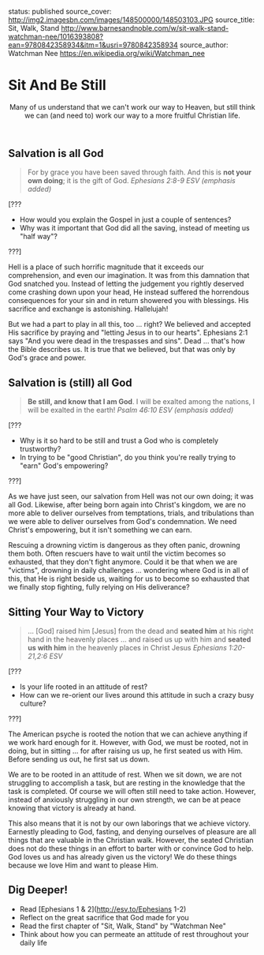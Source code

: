status: published
source_cover: http://img2.imagesbn.com/images/148500000/148503103.JPG
source_title: Sit, Walk, Stand
              http://www.barnesandnoble.com/w/sit-walk-stand-watchman-nee/1016393808?ean=9780842358934&itm=1&usri=9780842358934
source_author: Watchman Nee
               https://en.wikipedia.org/wiki/Watchman_nee

Sit And Be Still
================

<header markdown=1>
Many of us understand that we can't work our way to Heaven, but still think we can (and need to) work our way to a more fruitful Christian life.
</header>




<article markdown=1>

Salvation is all God
--------------------

> For by grace you have been saved through faith. And this is **not your own doing**; it is the gift of God.
<cite>Ephesians 2:8-9 ESV (emphasis added)</cite>

[???

* How would you explain the Gospel in just a couple of sentences?
* Why was it important that God did all the saving, instead of meeting us "half way"?

???]

Hell is a place of such horrific magnitude that it exceeds our comprehension, and even our imagination.  It was from this damnation that God snatched you.  Instead of letting the judgement you rightly deserved come crashing down upon your head, He instead suffered the horrendous consequences for your sin and in return showered you with blessings.  His sacrifice and exchange is astonishing. Hallelujah!

But we had a part to play in all this, too ... right?  We believed and accepted His sacrifice by praying and "letting Jesus in to our hearts".  Ephesians 2:1 says "And you were dead in the trespasses and sins". Dead ... that's how the Bible describes us.  It is true that we believed, but that was only by God's grace and power.

Salvation is (still) all God
----------------------------

> **Be still, and know that I am God**. I will be exalted among the nations, I will be exalted in the earth!
<cite>Psalm 46:10 ESV (emphasis added)</cite>

[???

* Why is it so hard to be still and trust a God who is completely trustworthy?
* In trying to be "good Christian", do you think you're really trying to "earn" God's empowering?

???]

As we have just seen, our salvation from Hell was not our own doing; it was all God. Likewise, after being born again into Christ's kingdom, we are no more able to deliver ourselves from temptations, trials, and tribulations than we were able to deliver ourselves from God's condemnation. We need Christ's empowering, but it isn't something we can earn.

Rescuing a drowning victim is dangerous as they often panic, drowning them both. Often rescuers have to wait until the victim becomes so exhausted, that they don't fight anymore. Could it be that when we are "victims", drowning in daily challenges ... wondering where God is in all of this, that He is right beside us, waiting for us to become so exhausted that we finally stop fighting, fully relying on His deliverance?

Sitting Your Way to Victory
---------------------------

> ... [God] raised him [Jesus] from the dead and **seated him** at his right hand in the heavenly places ... and raised us up with him and **seated us with him** in the heavenly places in Christ Jesus
<cite>Ephesians 1:20-21,2:6 ESV</cite>

[???

* Is your life rooted in an attitude of rest?
* How can we re-orient our lives around this attitude in such a crazy busy culture?

???]

The American psyche is rooted the notion that we can achieve anything if we work hard enough for it. However, with God, we must be rooted, not in doing, but in sitting ... for after raising us up, he first seated us with Him. Before sending us out, he first sat us down.

We are to be rooted in an attitude of rest. When we sit down, we are not struggling to accomplish a task, but are resting in the knowledge that the task is completed. Of course we will often still need to take action. However, instead of anxiously struggling in our own strength, we can be at peace knowing that victory is already at hand.

This also means that it is not by our own laborings that we achieve victory. Earnestly pleading to God, fasting, and denying ourselves of pleasure are all things that are valuable in the Christian walk. However, the seated Christian does not do these things in an effort to barter with or convince God to help. God loves us and has already given us the victory! We do these things because we love Him and want to please Him.

</article>


<footer markdown=1>

Dig Deeper!
----------

* Read [Ephesians 1 & 2](http://esv.to/Ephesians 1-2)
* Reflect on the great sacrifice that God made for you
* Read the first chapter of "Sit, Walk, Stand" by "Watchman Nee"
* Think about how you can permeate an attitude of rest throughout your daily life

</footer>
